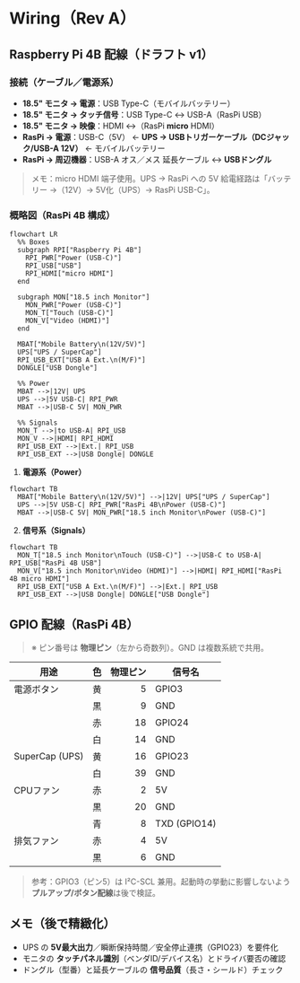 # Wiring（Rev A）

## **Raspberry Pi 4B 配線（ドラフト v1）**

### **接続（ケーブル／電源系）**

- **18.5" モニタ → 電源**：USB Type-C（モバイルバッテリー）
- **18.5" モニタ → タッチ信号**：USB Type-C ↔ USB-A（RasPi USB）
- **18.5" モニタ → 映像**：HDMI ↔（RasPi **micro** HDMI）
- **RasPi → 電源**：USB-C（5V） ← **UPS → USBトリガーケーブル（DCジャック/USB-A 12V）** ← モバイルバッテリー
- **RasPi → 周辺機器**：USB-A オス／メス 延長ケーブル ↔ **USBドングル**

> メモ：micro HDMI 端子使用。UPS → RasPi への 5V 給電経路は「バッテリー →（12V）→ 5V化（UPS）→ RasPi USB-C」。

### **概略図（RasPi 4B 構成）**

```mermaid
flowchart LR
  %% Boxes
  subgraph RPI["Raspberry Pi 4B"]
    RPI_PWR["Power (USB-C)"]
    RPI_USB["USB"]
    RPI_HDMI["micro HDMI"]
  end

  subgraph MON["18.5 inch Monitor"]
    MON_PWR["Power (USB-C)"]
    MON_T["Touch (USB-C)"]
    MON_V["Video (HDMI)"]
  end

  MBAT["Mobile Battery\n(12V/5V)"]
  UPS["UPS / SuperCap"]
  RPI_USB_EXT["USB A Ext.\n(M/F)"]
  DONGLE["USB Dongle"]

  %% Power
  MBAT -->|12V| UPS
  UPS -->|5V USB-C| RPI_PWR
  MBAT -->|USB-C 5V| MON_PWR

  %% Signals
  MON_T -->|to USB-A| RPI_USB
  MON_V -->|HDMI| RPI_HDMI
  RPI_USB_EXT -->|Ext.| RPI_USB
  RPI_USB_EXT -->|USB Dongle| DONGLE
```

1) **電源系（Power）**

```mermaid
flowchart TB
  MBAT["Mobile Battery\n(12V/5V)"] -->|12V| UPS["UPS / SuperCap"]
  UPS -->|5V USB-C| RPI_PWR["RasPi 4B\nPower (USB-C)"]
  MBAT -->|USB-C 5V| MON_PWR["18.5 inch Monitor\nPower (USB-C)"]
```

2) **信号系（Signals）**

```mermaid
flowchart TB
  MON_T["18.5 inch Monitor\nTouch (USB-C)"] -->|USB-C to USB-A| RPI_USB["RasPi 4B USB"]
  MON_V["18.5 inch Monitor\nVideo (HDMI)"] -->|HDMI| RPI_HDMI["RasPi 4B micro HDMI"]
  RPI_USB_EXT["USB A Ext.\n(M/F)"] -->|Ext.| RPI_USB
  RPI_USB_EXT -->|USB Dongle| DONGLE["USB Dongle"]
```

## **GPIO 配線（RasPi 4B）**

> ※ ピン番号は **物理ピン**（左から奇数列）。GND は複数系統で共用。

| 用途           | 色  | 物理ピン | 信号名       |
|----------------|-----|---------:|--------------|
| 電源ボタン     | 黄  | 5        | GPIO3        |
|                | 黒  | 9        | GND          |
|                | 赤  | 18       | GPIO24       |
|                | 白  | 14       | GND          |
| SuperCap (UPS) | 黄  | 16       | GPIO23       |
|                | 白  | 39       | GND          |
| CPUファン      | 赤  | 2        | 5V           |
|                | 黒  | 20       | GND          |
|                | 青  | 8        | TXD (GPIO14) |
| 排気ファン     | 赤  | 4        | 5V           |
|                | 黒  | 6        | GND          |

> 参考：GPIO3（ピン5）は I²C-SCL 兼用。起動時の挙動に影響しないよう **プルアップ/ボタン配線**は後で検証。

## **メモ（後で精緻化）**

- UPS の **5V最大出力**／瞬断保持時間／安全停止連携（GPIO23）を要件化  
- モニタの **タッチパネル識別**（ベンダID/デバイス名）とドライバ要否の確認  
- ドングル（型番）と延長ケーブルの **信号品質**（長さ・シールド）チェック
